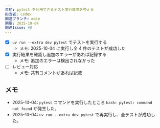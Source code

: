 ```yaml
---
目的: pytest を利用できるテスト実行環境を整える
担当者: Codex
関連ブランチ: main
期限: 2025-10-04
関連Issue: #0
---
```


- [x] `uv run --extra dev pytest` でテストを実行する
  - メモ: 2025-10-04 に実行し全 4 件のテストが成功した
- [x] 実行結果を確認し追加のエラーがあれば記録する
  - メモ: 追加のエラーは検出されなかった
- [ ] レビュー対応
  - メモ: 共有コメントがあれば記載

## メモ
- 2025-10-04: `pytest` コマンドを実行したところ `bash: pytest: command not found` が発生した。
- 2025-10-04: `uv run --extra dev pytest` で再実行し、全テストが成功した。
